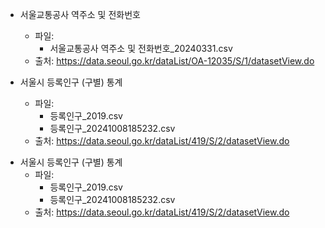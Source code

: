 -   서울교통공사 역주소 및 전화번호

    -   파일:
        -   서울교통공사 역주소 및 전화번호\_20240331.csv
    -   출처: https://data.seoul.go.kr/dataList/OA-12035/S/1/datasetView.do

-   서울시 등록인구 (구별) 통계

    -   파일:
        -   등록인구\_2019.csv
        -   등록인구\_20241008185232.csv
    -   출처: https://data.seoul.go.kr/dataList/419/S/2/datasetView.do

* 서울시 등록인구 (구별) 통계
    * 파일:
        * 등록인구_2019.csv
        * 등록인구_20241008185232.csv
    * 출처: https://data.seoul.go.kr/dataList/419/S/2/datasetView.do
